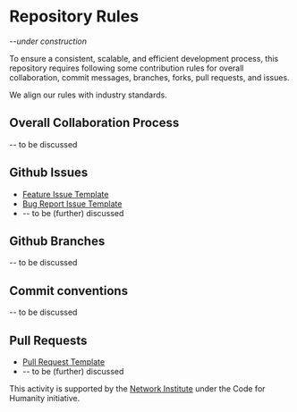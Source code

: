 # Repository Rules
_--under construction_

To ensure a consistent, scalable, and efficient development process, this repository requires following some contribution rules for overall collaboration, commit messages, branches, forks, pull requests, and issues.

We align our rules with industry standards.

## Overall Collaboration Process
-- to be discussed

## Github Issues
- [Feature Issue Template](.github/ISSUE_TEMPLATE/feature_issue.md)
- [Bug Report Issue Template](.github/ISSUE_TEMPLATE/bug_report_issue.md)
- -- to be (further) discussed


## Github Branches
-- to be discussed


## Commit conventions
-- to be discussed


## Pull Requests
- [Pull Request Template](.github/pull_request_template.md)
- -- to be (further) discussed

This activity is supported by the [Network Institute](https://networkinstitute.org/) under the Code for Humanity initiative.  


